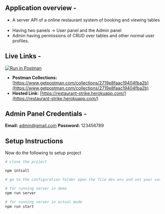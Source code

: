 ## Application overview -

- A server API of a online restaurant system of booking and viewing tables .
- Having two panels -> User panel and the Admin panel 
- Admin having permissions of CRUD over tables and other normal user profiles.

## Live Links -
[![Run in Postman](https://run.pstmn.io/button.svg)](https://app.getpostman.com/run-collection/15798447-2f7593a2-52a8-44ed-a027-bda6521435f5?action=collection%2Ffork&collection-url=entityId%3D15798447-2f7593a2-52a8-44ed-a027-bda6521435f5%26entityType%3Dcollection%26workspaceId%3D2e4fcb4f-7df9-4eed-9c86-98718593d8c2#?env%5BRestaurant%5D=W3sia2V5IjoidXJsIiwidmFsdWUiOiJodHRwczovL3Jlc3RhdXJhbnQtc3RyaWtlLmhlcm9rdWFwcC5jb20iLCJlbmFibGVkIjp0cnVlfSx7ImtleSI6InRva2VuIiwidmFsdWUiOiIiLCJlbmFibGVkIjp0cnVlfSx7ImtleSI6InZhcmlhYmxlX2tleSIsInZhbHVlIjoiIiwiZW5hYmxlZCI6dHJ1ZX1d)

- **Postman Collections:** [https://www.getpostman.com/collections/2719e8faac19404fba2b](https://www.getpostman.com/collections/2719e8faac19404fba2b)
- **Hosted Link:** [https://restaurant-strike.herokuapp.com/](https://restaurant-strike.herokuapp.com/)

## Admin Panel Credentials -

**Email:** admin@gmail.com
**Password:** 123456789

## Setup Instructions

Now do the following to setup project

```bash
# clone the project

npm intsall

# go to the configuration folder open the file dev.env and set your variables MONGODB_URI and JWT_SECRET

# for running server in demo
npm run server

# for running server in actual mode
npm run start
```
